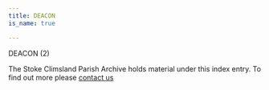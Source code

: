 ```yaml
---
title: DEACON
is_name: true

---
```


DEACON (2)


The Stoke Climsland Parish Archive holds material under this index entry. To find out more please [contact us](/contact/)
